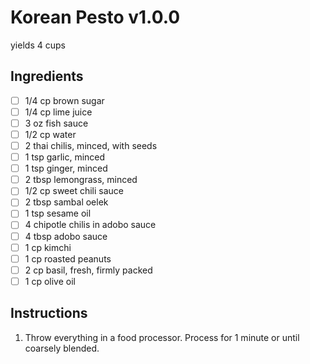 # Korean Pesto v1.0.0

yields 4 cups

## Ingredients

- [ ] 1/4 cp brown sugar
- [ ] 1/4 cp lime juice
- [ ] 3 oz fish sauce
- [ ] 1/2 cp water
- [ ] 2 thai chilis, minced, with seeds
- [ ] 1 tsp garlic, minced 
- [ ] 1 tsp ginger, minced 
- [ ] 2 tbsp lemongrass, minced
- [ ] 1/2 cp sweet chili sauce
- [ ] 2 tbsp sambal oelek
- [ ] 1 tsp sesame oil
- [ ] 4 chipotle chilis in adobo sauce
- [ ] 4 tbsp adobo sauce
- [ ] 1 cp kimchi
- [ ] 1 cp roasted peanuts
- [ ] 2 cp basil, fresh, firmly packed
- [ ] 1 cp olive oil

## Instructions

1. Throw everything in a food processor. Process for 1 minute or until coarsely blended.
